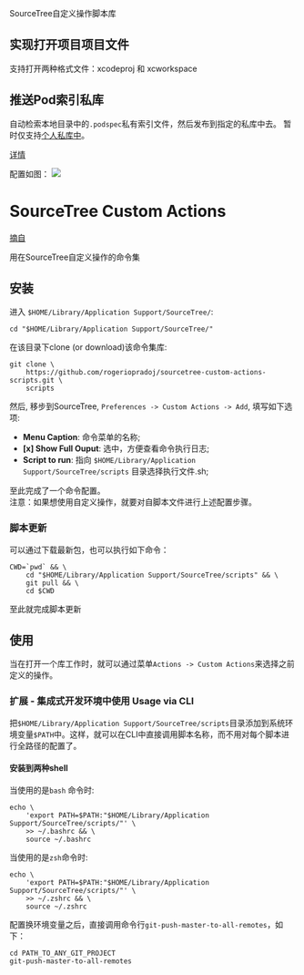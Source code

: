 SourceTree自定义操作脚本库
## 实现打开项目项目文件
支持打开两种格式文件：xcodeproj 和 xcworkspace

## 推送Pod索引私库
自动检索本地目录中的`.podspec`私有索引文件，然后发布到指定的私库中去。
暂时仅支持[个人私库中](https://github.com/it-boyer/PodRepo.git)。

[详情](pushPodSpec.sh)

配置如图：
![](img/customAction.png)





# SourceTree Custom Actions
[摘自](https://github.com/it-boyer/sourcetree-custom-actions-scripts/blob/master/README.md)

用在SourceTree自定义操作的命令集

## 安装

进入 `$HOME/Library/Application Support/SourceTree/`:

```shell
cd "$HOME/Library/Application Support/SourceTree/"
```

在该目录下clone (or download)该命令集库: 

```shell
git clone \
    https://github.com/rogeriopradoj/sourcetree-custom-actions-scripts.git \
    scripts
```

然后, 移步到SourceTree, `Preferences -> Custom Actions -> Add`, 填写如下选项:

- **Menu Caption**: 命令菜单的名称;
- **[x] Show Full Ouput**: 选中，方便查看命令执行日志;
- **Script to run**: 指向 `$HOME/Library/Application Support/SourceTree/scripts` 目录选择执行文件.sh;

至此完成了一个命令配置。   
注意：如果想使用自定义操作，就要对自脚本文件进行上述配置步骤。


### 脚本更新


可以通过下载最新包，也可以执行如下命令：

```shell
CWD=`pwd` && \
    cd "$HOME/Library/Application Support/SourceTree/scripts" && \
    git pull && \
    cd $CWD
```
至此就完成脚本更新


## 使用

当在打开一个库工作时，就可以通过菜单`Actions -> Custom Actions`来选择之前定义的操作。

### 扩展 - 集成式开发环境中使用 Usage via CLI

把`$HOME/Library/Application Support/SourceTree/scripts`目录添加到系统环境变量`$PATH`中。这样，就可以在CLI中直接调用脚本名称，而不用对每个脚本进行全路径的配置了。

#### 安装到两种shell

当使用的是`bash` 命令时:

```shell
echo \
    'export PATH=$PATH:"$HOME/Library/Application Support/SourceTree/scripts/"' \
    >> ~/.bashrc && \
    source ~/.bashrc
```

当使用的是`zsh`命令时:

```shell
echo \
    'export PATH=$PATH:"$HOME/Library/Application Support/SourceTree/scripts/"' \
    >> ~/.zshrc && \
    source ~/.zshrc
```

配置换环境变量之后，直接调用命令行`git-push-master-to-all-remotes`，如下：

```shell
cd PATH_TO_ANY_GIT_PROJECT
git-push-master-to-all-remotes
```
